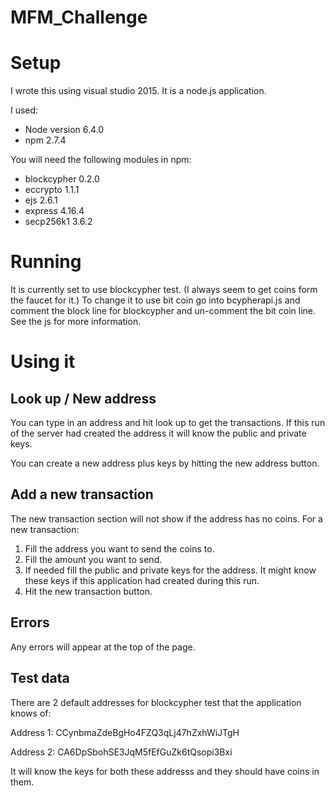 # MFM_Challenge

# Setup #

I wrote this using visual studio 2015.
It is a node.js application.

I used:

- Node version 6.4.0
- npm 2.7.4

You will need the following modules in npm:

- blockcypher 0.2.0
- eccrypto 1.1.1
- ejs 2.6.1
- express 4.16.4
- secp256k1 3.6.2

# Running #
It is currently set to use blockcypher test.  (I always seem to get coins form the faucet for it.)
To change it to use bit coin go into bcypherapi.js and comment the block line for blockcypher and un-comment the bit coin line.  See the js for more information.

# Using it #
## Look up / New address ##
You can type in an address and hit look up to get the transactions.  If this run of the server had created the address it will know the public and private keys.

You can create a new address plus keys by hitting the new address button.

## Add a new transaction ##
The new transaction section will not show if the address has no coins.
For a new transaction:
1. Fill the address you want to send the coins to.
2. Fill the amount you want to send.
3. If needed fill the public and private keys for the address.  It might know these keys if this application had created during this run.
4. Hit the new transaction button.

## Errors ##
Any errors will appear at the top of the page.

## Test data ##
There are 2 default addresses for blockcypher test that the application knows of:

Address 1: CCynbmaZdeBgHo4FZQ3qLj47hZxhWiJTgH

Address 2: CA6DpSbohSE3JqM5fEfGuZk6tQsopi3Bxi

It will know the keys for both these addresss and they should have coins in them.